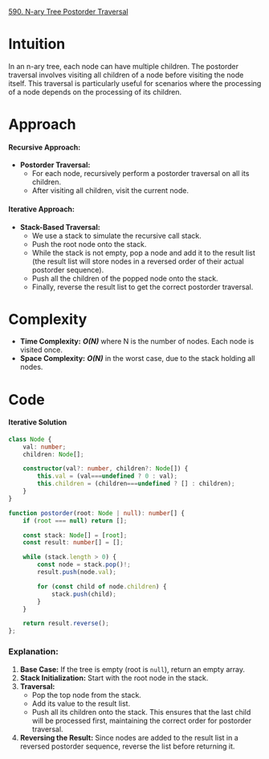 [590. N-ary Tree Postorder Traversal](https://leetcode.com/problems/n-ary-tree-postorder-traversal/)

# Intuition
In an n-ary tree, each node can have multiple children. The postorder traversal involves visiting all children of a node before visiting the node itself. This traversal is particularly useful for scenarios where the processing of a node depends on the processing of its children.

# Approach

#### Recursive Approach:
- **Postorder Traversal:** 
  - For each node, recursively perform a postorder traversal on all its children.
  - After visiting all children, visit the current node.

#### Iterative Approach:
- **Stack-Based Traversal:**
  - We use a stack to simulate the recursive call stack.
  - Push the root node onto the stack.
  - While the stack is not empty, pop a node and add it to the result list (the result list will store nodes in a reversed order of their actual postorder sequence).
  - Push all the children of the popped node onto the stack.
  - Finally, reverse the result list to get the correct postorder traversal.

# Complexity
- **Time Complexity:** ***O(N)*** where N is the number of nodes. Each node is visited once.
- **Space Complexity:** ***O(N)*** in the worst case, due to the stack holding all nodes.

# Code

#### Iterative Solution
```typescript
class Node {
    val: number;
    children: Node[];

    constructor(val?: number, children?: Node[]) {
        this.val = (val===undefined ? 0 : val);
        this.children = (children===undefined ? [] : children);
    }
}

function postorder(root: Node | null): number[] {
    if (root === null) return [];

    const stack: Node[] = [root];
    const result: number[] = [];

    while (stack.length > 0) {
        const node = stack.pop()!;
        result.push(node.val);

        for (const child of node.children) {
            stack.push(child);
        }
    }

    return result.reverse();
};

```

### Explanation:

1. **Base Case:** If the tree is empty (root is `null`), return an empty array.
2. **Stack Initialization:** Start with the root node in the stack.
3. **Traversal:** 
   - Pop the top node from the stack.
   - Add its value to the result list.
   - Push all its children onto the stack. This ensures that the last child will be processed first, maintaining the correct order for postorder traversal.
4. **Reversing the Result:** Since nodes are added to the result list in a reversed postorder sequence, reverse the list before returning it.